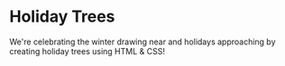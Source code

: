 # Holiday Trees
We're celebrating the winter drawing near and holidays approaching by creating holiday trees using HTML & CSS!

